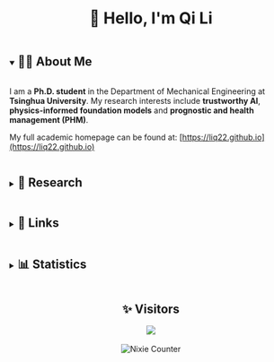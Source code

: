 <h1 align="center">👋 Hello, I'm Qi Li</h1>

<details open>
<summary><h2 style="display: inline-block">👨‍🎓 About Me</h2></summary>

I am a **Ph.D. student** in the Department of Mechanical Engineering at **Tsinghua University**. My research interests include **trustworthy AI**, **physics-informed foundation models** and **prognostic and health management (PHM)**.

My full academic homepage can be found at: [https://liq22.github.io](https://liq22.github.io)
</details>

<details>
<summary><h2 style="display: inline-block">🔬 Research</h2></summary>

<details>
<summary><h3 style="display: inline-block">PHM Foundation Model</h3></summary>

Building large-scale, general-purpose models for industrial equipment health monitoring and predictive maintenance.

Recent work: [HSE: A Plug-and-Play Module for Unified Fault Diagnosis Foundation Models](https://github.com/liq22/HSE_module)
</details>

<details>
<summary><h3 style="display: inline-block">Neural-symbolic Diagnosis</h3></summary>

Combining neural networks with symbolic reasoning to create more interpretable and robust fault diagnosis systems.

Notable publications:
- Transparent Operator Network (TII 2024)
- Deep Expert Network (JMS 2024)
- Transparent Information Fusion Network (ADVEI 2025)
</details>

<details>
<summary><h3 style="display: inline-block">Cross-domain Diagnosis</h3></summary>

Developing methods to transfer knowledge between different domains and equipment types for efficient fault diagnosis.

Notable publications:
- Cross-Domain Augmentation Diagnosis (RESS 2023)
- Adversarial Domain-Invariant Generalization (TII 2022)
- Knowledge Mapping-Based Adversarial Domain Adaptation (MSSP 2021)
</details>
</details>

<!-- <details>
<summary><h2 style="display: inline-block">🏆 Achievements</h2></summary>

- The 2024 CAST Youth Talent Support Program - PhD Special Plan - CCF
- Science and Technology Award of Chinese Society of Vibration Engineering
- Future Scholars Scholarship of Tsinghua University
- National Scholarship by Ministry of Education of China (2020, 2021)
</details> -->

<details>
<summary><h2 style="display: inline-block">🔗 Links</h2></summary>

[![Google Scholar](https://img.shields.io/badge/Google_Scholar-Follow-green?style=social&logo=googlescholar)](https://scholar.google.com/citations?user=vCabh8oAAAAJ)
[![Google Scholar Mirror](https://img.shields.io/badge/Google_Scholar_Mirror-Follow-green?style=social&logo=googlescholar)](https://sc.panda985.com/citations?user=1DtpMlAAAAAJ&hl=zh-CN&oi=sra)
[![ResearchGate](https://img.shields.io/badge/ResearchGate-Follow-blue?style=social&logo=researchgate)](https://www.researchgate.net/profile/Qi-Li-155)
[![ORCID](https://img.shields.io/badge/ORCID-Connect-green?style=social&logo=orcid)](https://orcid.org/0000-0001-7105-2818)
[![GitHub](https://img.shields.io/github/followers/liq22?label=follow&style=social)](https://github.com/liq22)
[![Homepage](https://img.shields.io/badge/Homepage-Visit-blue?style=social&logo=github)](https://liq22.github.io)
[![Email](https://img.shields.io/badge/Email-Contact-blue?style=social&logo=gmail)](mailto:liq22@mails.tsinghua.edu.cn)
</details>

<details>
<summary><h2 style="display: inline-block">📊 Statistics</h2></summary>

<div align="center">
  <img src="./assets/pic/LQ.png" width="180" style="margin: 10px;" />
</div>

<div align="center">
  <img src="https://github-readme-stats.vercel.app/api?username=liq22&show_icons=true&icon_color=CE1D2D&text_color=718096&bg_color=ffffff&hide_title=true" style="margin: 10px;" />
</div>
</details>

<h2 align="center">✨ Visitors</h2>

<div align="center">

<a href="https://clustrmaps.com/site/1bq6p" title="Visit tracker"><img src="//clustrmaps.com/map_v2.png?d=50xriIgyxQ1iyUIyLLeNS-NMsytm-KrZ5JZpwOGmBfw&cl=ffffff&w=a" /></a>


![Nixie Counter](https://moe-counter.glitch.me/get/@liq22?theme=nixietube-1)



</div>

<!--
**liq22/liq22** is a ✨ _special_ ✨ repository because its `README.md` (this file) appears on your GitHub profile.
-->